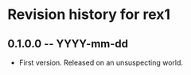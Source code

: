# Revision history for rex1

## 0.1.0.0 -- YYYY-mm-dd

* First version. Released on an unsuspecting world.

